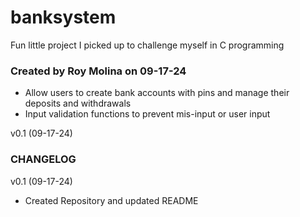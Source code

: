 # banksystem
Fun little project I picked up to challenge myself in C programming

### Created by Roy Molina on 09-17-24

* Allow users to create bank accounts with pins and manage their deposits and withdrawals
* Input validation functions to prevent mis-input or user input


v0.1 (09-17-24)

### CHANGELOG

v0.1 (09-17-24)
* Created Repository and updated README

